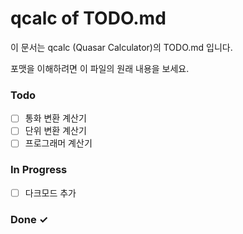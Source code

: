 # qcalc of TODO.md

이 문서는 qcalc (Quasar Calculator)의 TODO.md 입니다.

포맷을 이해하려면 이 파일의 원래 내용을 보세요.

### Todo

- [ ] 통화 변환 계산기
- [ ] 단위 변환 계산기
- [ ] 프로그래머 계산기

### In Progress

- [ ] 다크모드 추가

### Done ✓
